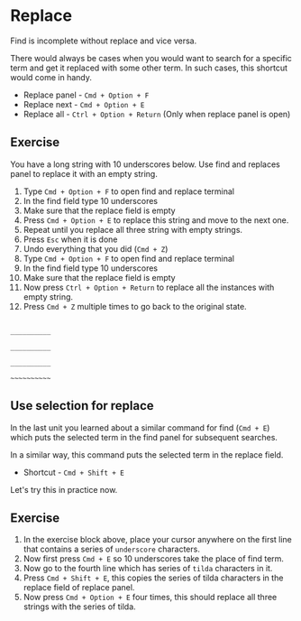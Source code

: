 Replace
========

Find is incomplete without replace and vice versa.

There would always be cases when you would want to search for a specific term
and get it replaced with some other term. In such cases, this shortcut would
come in handy.

* Replace panel - `Cmd + Option + F`
* Replace next - `Cmd + Option + E`
* Replace all - `Ctrl + Option + Return` (Only when replace panel is open)


Exercise
---------

You have a long string with 10 underscores below. Use find and replaces panel
to replace it with an empty string.

1. Type `Cmd + Option + F` to open find and replace terminal
2. In the find field type 10 underscores
3. Make sure that the replace field is empty
4. Press `Cmd + Option + E` to replace this string and move to the next one.
5. Repeat until you replace all three string with empty strings.
6. Press `Esc` when it is done
7. Undo everything that you did (`Cmd + Z`)
8. Type `Cmd + Option + F` to open find and replace terminal
9. In the find field type 10 underscores
10. Make sure that the replace field is empty
11. Now press `Ctrl + Option + Return` to replace all the instances with empty
    string.
12. Press `Cmd + Z` multiple times to go back to the original state.


```

__________

__________

__________

~~~~~~~~~~

```


Use selection for replace
--------------------------

In the last unit you learned about a similar command for find (`Cmd + E`)
which puts the selected term in the find panel for subsequent searches.

In a similar way, this command puts the selected term in the replace field.

* Shortcut - `Cmd + Shift + E`

Let's try this in practice now.


Exercise
---------

1. In the exercise block above, place your cursor anywhere on the first line
   that contains a series of `underscore` characters.
2. Now first press `Cmd + E` so 10 underscores take the place of find term.
3. Now go to the fourth line which has series of `tilda` characters in it.
4. Press `Cmd + Shift + E`, this copies the series of tilda characters in the
   replace field of replace panel.
5. Now press `Cmd + Option + E` four times, this should replace all three
   strings with the series of tilda.
